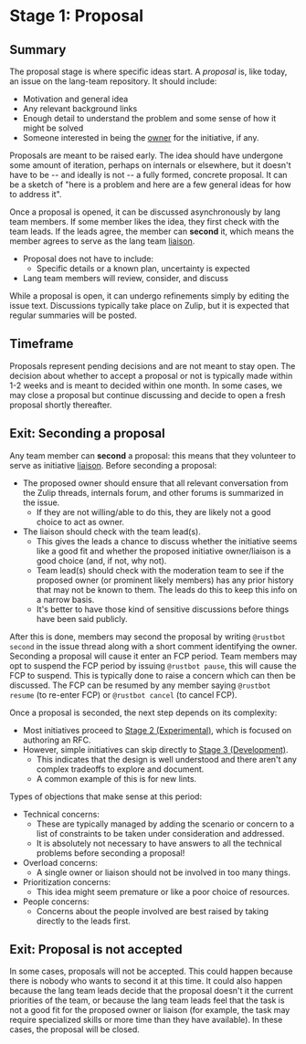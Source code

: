 # Stage 1: Proposal

## Summary

The proposal stage is where specific ideas start. A _proposal_ is, like today, an issue on the lang-team repository. It should include:

- Motivation and general idea
- Any relevant background links
- Enough detail to understand the problem and some sense of how it might be solved
- Someone interested in being the [owner] for the initiative, if any.

Proposals are meant to be raised early. The idea should have undergone some amount of iteration, perhaps on internals or elsewhere, but it doesn't have to be -- and ideally is not -- a fully formed, concrete proposal. It can be a sketch of "here is a problem and here are a few general ideas for how to address it".

Once a proposal is opened, it can be discussed asynchronously by lang team members. If some member likes the idea, they first check with the team leads. If the leads agree, the member can **second** it, which means the member agrees to serve as the lang team [liaison].

[owner]: ../roles/owner.md
[liaison]: ../roles/liaison.md

- Proposal does not have to include:
  - Specific details or a known plan, uncertainty is expected
- Lang team members will review, consider, and discuss

While a proposal is open, it can undergo refinements simply by editing the issue text. Discussions typically take place on Zulip, but it is expected that regular summaries will be posted.

## Timeframe

Proposals represent pending decisions and are not meant to stay open. The decision about whether to accept a proposal or not is typically made within 1-2 weeks and is meant to decided within one month. In some cases, we may close a proposal but continue discussing and decide to open a fresh proposal shortly thereafter.

## Exit: Seconding a proposal

Any team member can **second** a proposal: this means that they volunteer to serve as initiative [liaison]. Before seconding a proposal:

- The proposed owner should ensure that all relevant conversation from the Zulip threads, internals forum, and other forums is summarized in the issue.
  - If they are not willing/able to do this, they are likely not a good choice to act as owner.
- The liaison should check with the team lead(s).
  - This gives the leads a chance to discuss whether the initiative seems like a good fit and whether the proposed initiative owner/liaison is a good choice (and, if not, why not).
  - Team lead(s) should check with the moderation team to see if the proposed owner (or prominent likely members) has any prior history that may not be known to them. The leads do this to keep this info on a narrow basis.
  - It's better to have those kind of sensitive discussions before things have been said publicly.

After this is done, members may second the proposal by writing `@rustbot second` in the issue thread along with a short comment identifying the owner. Seconding a proposal will cause it enter an FCP period. Team members may opt to suspend the FCP period by issuing `@rustbot pause`, this will cause the FCP to suspend. This is typically done to raise a concern which can then be discussed. The FCP can be resumed by any member saying `@rustbot resume` (to re-enter FCP) or `@rustbot cancel` (to cancel FCP).

Once a proposal is seconded, the next step depends on its complexity:

- Most initiatives proceed to [Stage 2 (Experimental)](./experimental.md), which is focused on authoring an RFC.
- However, simple initiatives can skip directly to [Stage 3 (Development)](./development.md).
  - This indicates that the design is well understood and there aren't any complex tradeoffs to explore and document.
  - A common example of this is for new lints.

Types of objections that make sense at this period:

- Technical concerns:
  - These are typically managed by adding the scenario or concern to a list of constraints to be taken under consideration and addressed.
  - It is absolutely not necessary to have answers to all the technical problems before seconding a proposal!
- Overload concerns:
  - A single owner or liaison should not be involved in too many things.
- Prioritization concerns:
  - This idea might seem premature or like a poor choice of resources.
- People concerns:
  - Concerns about the people involved are best raised by taking directly to the leads first.

## Exit: Proposal is not accepted

In some cases, proposals will not be accepted. This could happen because there is nobody who wants to second it at this time. It could also happen because the lang team leads decide that the proposal doesn't it the current priorities of the team, or because the lang team leads feel that the task is not a good fit for the proposed owner or liaison (for example, the task may require specialized skills or more time than they have available). In these cases, the proposal will be closed.
